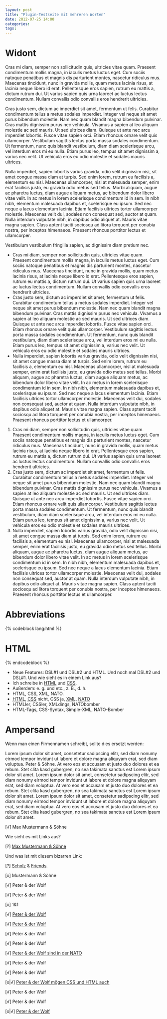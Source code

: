 ```yaml
---
layout: post
title: "Plugin-Testseite mit mehreren Worten"
date: 2012-07-25 14:00
categories:
tags:
---
```


# Widont

Cras mi diam, semper non sollicitudin quis, ultricies vitae quam. Praesent condimentum mollis magna, in iaculis metus luctus eget. Cum sociis natoque penatibus et magnis dis parturient montes, nascetur ridiculus mus. Maecenas tincidunt, nunc in gravida mollis, quam metus lacinia risus, at lacinia neque libero id erat. Pellentesque eros sapien, rutrum eu mattis a, dictum rutrum dui. Ut varius sapien quis urna laoreet ac luctus lectus condimentum. Nullam convallis odio convallis eros hendrerit ultricies.

Cras justo sem, dictum ac imperdiet sit amet, fermentum ut felis. Curabitur condimentum tellus a metus sodales imperdiet. Integer vel neque sit amet purus bibendum molestie. Nam nec quam blandit magna bibendum pulvinar. Cras mattis dignissim purus nec vehicula. Vivamus a sapien at leo aliquam molestie ac sed mauris. Ut sed ultrices diam. Quisque ut ante nec arcu imperdiet lobortis. Fusce vitae sapien orci. Etiam rhoncus ornare velit quis ullamcorper. Vestibulum sagittis lectus porta massa sodales condimentum. Ut fermentum, nunc quis blandit vestibulum, diam diam scelerisque arcu, vel interdum eros mi eu nulla. Etiam purus leo, tempus sit amet dignissim a, varius nec velit. Ut vehicula eros eu odio molestie et sodales mauris ultrices.

Nulla imperdiet, sapien lobortis varius gravida, odio velit dignissim nisi, sit amet congue massa diam at turpis. Sed enim lorem, rutrum eu facilisis a, elementum eu nisl. Maecenas ullamcorper, nisl at malesuada semper, enim erat facilisis justo, eu gravida odio metus sed tellus. Morbi aliquam, augue ac pharetra luctus, diam augue aliquam metus, ac bibendum dolor libero vitae velit. In ac metus in lorem scelerisque condimentum id in sem. In nibh nibh, elementum malesuada dapibus et, scelerisque eu ipsum. Sed nec neque a lacus elementum lacinia. Etiam facilisis ultrices tortor ullamcorper molestie. Maecenas velit dui, sodales non consequat sed, auctor at quam. Nulla interdum vulputate nibh, in dapibus odio aliquet at. Mauris vitae magna sapien. Class aptent taciti sociosqu ad litora torquent per conubia nostra, per inceptos himenaeos. Praesent rhoncus porttitor lectus et ullamcorper.

Vestibulum vestibulum fringilla sapien, ac dignissim diam pretium nec.

- Cras mi diam, semper non sollicitudin quis, ultricies vitae quam. Praesent condimentum mollis magna, in iaculis metus luctus eget. Cum sociis natoque penatibus et magnis dis parturient montes, nascetur ridiculus mus. Maecenas tincidunt, nunc in gravida mollis, quam metus lacinia risus, at lacinia neque libero id erat. Pellentesque eros sapien, rutrum eu mattis a, dictum rutrum dui. Ut varius sapien quis urna laoreet ac luctus lectus condimentum. Nullam convallis odio convallis eros hendrerit ultricies.
- Cras justo sem, dictum ac imperdiet sit amet, fermentum ut felis. Curabitur condimentum tellus a metus sodales imperdiet. Integer vel neque sit amet purus bibendum molestie. Nam nec quam blandit magna bibendum pulvinar. Cras mattis dignissim purus nec vehicula. Vivamus a sapien at leo aliquam molestie ac sed mauris. Ut sed ultrices diam. Quisque ut ante nec arcu imperdiet lobortis. Fusce vitae sapien orci. Etiam rhoncus ornare velit quis ullamcorper. Vestibulum sagittis lectus porta massa sodales condimentum. Ut fermentum, nunc quis blandit vestibulum, diam diam scelerisque arcu, vel interdum eros mi eu nulla. Etiam purus leo, tempus sit amet dignissim a, varius nec velit. Ut vehicula eros eu odio molestie et sodales mauris ultrices.
- Nulla imperdiet, sapien lobortis varius gravida, odio velit dignissim nisi, sit amet congue massa diam at turpis. Sed enim lorem, rutrum eu facilisis a, elementum eu nisl. Maecenas ullamcorper, nisl at malesuada semper, enim erat facilisis justo, eu gravida odio metus sed tellus. Morbi aliquam, augue ac pharetra luctus, diam augue aliquam metus, ac bibendum dolor libero vitae velit. In ac metus in lorem scelerisque condimentum id in sem. In nibh nibh, elementum malesuada dapibus et, scelerisque eu ipsum. Sed nec neque a lacus elementum lacinia. Etiam facilisis ultrices tortor ullamcorper molestie. Maecenas velit dui, sodales non consequat sed, auctor at quam. Nulla interdum vulputate nibh, in dapibus odio aliquet at. Mauris vitae magna sapien. Class aptent taciti sociosqu ad litora torquent per conubia nostra, per inceptos himenaeos. Praesent rhoncus porttitor lectus et ullamcorper.

1. Cras mi diam, semper non sollicitudin quis, ultricies vitae quam. Praesent condimentum mollis magna, in iaculis metus luctus eget. Cum sociis natoque penatibus et magnis dis parturient montes, nascetur ridiculus mus. Maecenas tincidunt, nunc in gravida mollis, quam metus lacinia risus, at lacinia neque libero id erat. Pellentesque eros sapien, rutrum eu mattis a, dictum rutrum dui. Ut varius sapien quis urna laoreet ac luctus lectus condimentum. Nullam convallis odio convallis eros hendrerit ultricies.
2. Cras justo sem, dictum ac imperdiet sit amet, fermentum ut felis. Curabitur condimentum tellus a metus sodales imperdiet. Integer vel neque sit amet purus bibendum molestie. Nam nec quam blandit magna bibendum pulvinar. Cras mattis dignissim purus nec vehicula. Vivamus a sapien at leo aliquam molestie ac sed mauris. Ut sed ultrices diam. Quisque ut ante nec arcu imperdiet lobortis. Fusce vitae sapien orci. Etiam rhoncus ornare velit quis ullamcorper. Vestibulum sagittis lectus porta massa sodales condimentum. Ut fermentum, nunc quis blandit vestibulum, diam diam scelerisque arcu, vel interdum eros mi eu nulla. Etiam purus leo, tempus sit amet dignissim a, varius nec velit. Ut vehicula eros eu odio molestie et sodales mauris ultrices.
3. Nulla imperdiet, sapien lobortis varius gravida, odio velit dignissim nisi, sit amet congue massa diam at turpis. Sed enim lorem, rutrum eu facilisis a, elementum eu nisl. Maecenas ullamcorper, nisl at malesuada semper, enim erat facilisis justo, eu gravida odio metus sed tellus. Morbi aliquam, augue ac pharetra luctus, diam augue aliquam metus, ac bibendum dolor libero vitae velit. In ac metus in lorem scelerisque condimentum id in sem. In nibh nibh, elementum malesuada dapibus et, scelerisque eu ipsum. Sed nec neque a lacus elementum lacinia. Etiam facilisis ultrices tortor ullamcorper molestie. Maecenas velit dui, sodales non consequat sed, auctor at quam. Nulla interdum vulputate nibh, in dapibus odio aliquet at. Mauris vitae magna sapien. Class aptent taciti sociosqu ad litora torquent per conubia nostra, per inceptos himenaeos. Praesent rhoncus porttitor lectus et ullamcorper.

# Abbreviations

{% codeblock lang:html %}
<html>
  <head>
    <title>Dies ist eine HTML-Datei</title>
  </head>
  <body>
    <h1>HTML</h1>
  </body>
</html>
{% endcodeblock %}


- Neue Features: DSL#1 und DSL#2 und HTML. Und noch mal DSL#2 und DSL#1. Und wie sieht es in einem Link aus?
- Ich schreibe in [HTML](http://www.google.de/webhp?sourceid=chrome-instant&ie=UTF-8#q=test&hl=de "HTML-Userguide") und [CSS](http://www.google.de/webhp?sourceid=chrome-instant&ie=UTF-8#q=test&hl=de "Guide über CSS").
- Außerdem: e.&nbsp;g. und etc., z.&nbsp;B., d.&nbsp;h.
- HTML, CSS, XML, NATO.
- <abbr title="Nicht ersetzen">HTML</abbr>, <abbr title="Nicht ersetzen">CSS</abbr> nicht, CSS ja, <abbr title="Nicht ersetzen">XML</abbr>, <abbr title="Nicht ersetzen">NATO</abbr>
- HTMLler, CSSler, XMLdings, NATObomber
- HTML-Tags, CSS-Syntax, Simple-XML, NATO-Bomber

# Ampersand

Wenn man einen Firmennamen schreibt, sollte dies ersetzt werden:

Lorem ipsum dolor sit amet, consetetur sadipscing elitr, sed diam nonumy eirmod tempor invidunt ut labore et dolore magna aliquyam erat, sed diam voluptua. Peter & Söhne. At vero eos et accusam et justo duo dolores et ea rebum. Stet clita kasd gubergren, no sea takimata sanctus est Lorem ipsum dolor sit amet. Lorem ipsum dolor sit amet, consetetur sadipscing elitr, sed diam nonumy eirmod tempor invidunt ut labore et dolore magna aliquyam erat, sed diam voluptua. At vero eos et accusam et justo duo dolores et ea rebum. Stet clita kasd gubergren, no sea takimata sanctus est Lorem ipsum dolor sit amet. Lorem ipsum dolor sit amet, consetetur sadipscing elitr, sed diam nonumy eirmod tempor invidunt ut labore et dolore magna aliquyam erat, sed diam voluptua. At vero eos et accusam et justo duo dolores et ea rebum. Stet clita kasd gubergren, no sea takimata sanctus est Lorem ipsum dolor sit amet.

[√] Max Mustermann & Söhne

Wie sieht es mit Links aus?

[?] [Max Mustermann & Söhne](http://www.google.de/webhp?sourceid=chrome-instant&ie=UTF-8&q=test&hl=de "Max Mustermann & Söhne")

Und was ist mit diesem bizarren Link:

[?] [Scholz](http://www.google.de/webhp?sourceid=chrome-instant&ie=UTF-8&q=test&hl=de) & [Friends](http://www.google.de/webhp?sourceid=chrome-instant&ie=UTF-8#q=test&hl=de).

[x] Mustermann <span class="amp">&amp;</span> Söhne

[√] Peter & der Wolf

[√] Peter &amp; der Wolf

[x] 1&1

[√] <a href="http://google.de?test=1&lala=2&bubu=3">Peter & der Wolf</a>

[√] <a href="http://google.de?test=1&amp;lala=2&amp;bubu=3">Peter & der Wolf</a>

[√] Peter & der Wolf

[√] Peter &amp; der Wolf

[√] <a href="http://google.de?test=1&amp;lala=2&amp;bubu=3">Peter &amp; der Wolf sind in der NATO</a>

[√] Peter & der Wolf

[√] Peter &amp; der Wolf

[x|√] <a id="test" href="http://google.de?test=1&amp;lala=2&amp;bubu=3" title="Peter &amp; der Wolf" alt="Peter & der Wolf mögen CSS und HTML">Peter &amp; der Wolf mögen CSS und HTML auch</a>

[√] Peter & der Wolf

[√] Peter &amp; der Wolf

[x|√] <a href="http://google.de?test=1&amp;lala=2&amp;bubu=3" title="Peter & der Wolf">Peter & der Wolf</a>
